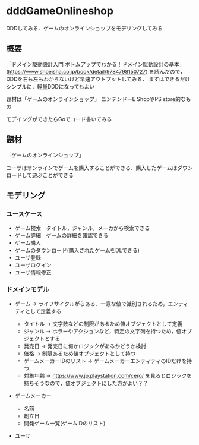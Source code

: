 # dddGameOnlineshop
DDDしてみる．ゲームのオンラインショップをモデリングしてみる

## 概要

「ドメイン駆動設計入門 ボトムアップでわかる！ドメイン駆動設計の基本」(https://www.shoeisha.co.jp/book/detail/9784798150727)
を読んだので，DDDを右も左もわからないけど早速アウトプットしてみる．
まずはできるだけシンプルに．軽量DDDになってもよい

題材は「ゲームのオンラインショップ」
ニンテンドーE ShopやPS store的なもの

モデイングができたらGoでコード書いてみる

## 題材
「ゲームのオンラインショップ」

ユーザはオンラインでゲームを購入することができる．購入したゲームはダウンロードして遊ぶことができる

## モデリング

### ユースケース
- ゲーム検索　タイトル，ジャンル，メーカから検索できる
- ゲーム詳細　ゲームの詳細を確認できる
- ゲーム購入
- ゲームのダウンロード(購入されたゲームをDLできる)
- ユーザ登録
- ユーザログイン
- ユーザ情報修正


### ドメインモデル
- ゲーム -> ライフサイクルがらある．一意な値で識別されるため，エンティティとして定義する
  - タイトル -> 文字数などの制限があるため値オブジェクトとして定義
  - ジャンル -> ホラーやアクションなど，特定の文字列を持つため，値オブジェクトとする
  - 発売日 -> 発売日に何かロジックがあるかどうか検討
  - 価格 -> 制限あるため値オブジェクトとして持つ
  - ゲームメーカーIDのリスト -> ゲームメーカーエンティティのIDだけを持つ.
  - 対象年齢 -> https://www.jp.playstation.com/cero/ を見るとロジックを持ちそうなので，値オブジェクトにした方がよい？？
  
- ゲームメーカー
  - 名前
  - 創立日
  - 開発ゲーム一覧(ゲームIDのリスト)

- ユーザ
